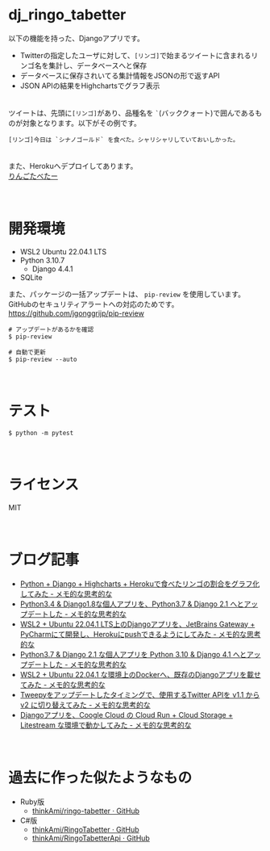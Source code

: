 # dj_ringo_tabetter


以下の機能を持った、Djangoアプリです。

- Twitterの指定したユーザに対して、`[リンゴ]`で始まるツイートに含まれるリンゴ名を集計し、データベースへと保存
- データベースに保存されいてる集計情報をJSONの形で返すAPI
- JSON APIの結果をHighchartsでグラフ表示

　  
ツイートは、先頭に`[リンゴ]`があり、品種名を `` ` ``(バッククォート)で囲んであるものが対象となります。以下がその例です。

```
[リンゴ]今日は `シナノゴールド` を食べた。シャリシャリしていておいしかった。
```

　  
また、Herokuへデプロイしてあります。  
[りんごたべたー](http://ringo-tabetter.herokuapp.com/hc/total)

　
# 開発環境
- WSL2 Ubuntu 22.04.1 LTS
- Python 3.10.7
  - Django 4.4.1
- SQLite

また、パッケージの一括アップデートは、 `pip-review` を使用しています。GitHubのセキュリティアラートへの対応のためです。  
https://github.com/jgonggrijp/pip-review

```
# アップデートがあるかを確認
$ pip-review

# 自動で更新
$ pip-review --auto
```

　  

# テスト

```
$ python -m pytest
```

　  
# ライセンス
MIT

　  
# ブログ記事
- [Python + Django + Highcharts + Herokuで食べたリンゴの割合をグラフ化してみた - メモ的な思考的な](http://thinkami.hatenablog.com/entry/2015/08/26/055717)
- [Python3.4 & Django1.8な個人アプリを、Python3.7 & Django 2.1 へとアップデートした - メモ的な思考的な](https://thinkami.hatenablog.com/entry/2019/02/15/003051)
- [WSL2 + Ubuntu 22.04.1 LTS上のDjangoアプリを、JetBrains Gateway + PyCharmにて開発し、Herokuにpushできるようにしてみた - メモ的な思考的な](https://thinkami.hatenablog.com/entry/2022/09/11/220335)
- [Python3.7 & Django 2.1 な個人アプリを Python 3.10 & Django 4.1 へとアップデートした - メモ的な思考的な](https://thinkami.hatenablog.com/entry/2022/09/14/215942)
- [WSL2 + Ubuntu 22.04.1 な環境上のDockerへ、既存のDjangoアプリを載せてみた - メモ的な思考的な](https://thinkami.hatenablog.com/entry/2022/09/19/205521)
- [Tweepyをアップデートしたタイミングで、使用するTwitter APIを v1.1 から v2 に切り替えてみた - メモ的な思考的な](https://thinkami.hatenablog.com/entry/2022/09/24/121753)
- [Djangoアプリを、Coogle Cloud の Cloud Run + Cloud Storage + Litestream な環境で動かしてみた - メモ的な思考的な](https://thinkami.hatenablog.com/entry/2022/09/25/224406)

　
# 過去に作った似たようなもの

- Ruby版
   - [thinkAmi/ringo-tabetter · GitHub](https://github.com/thinkAmi/ringo-tabetter)
- C#版
   - [thinkAmi/RingoTabetter · GitHub](https://github.com/thinkAmi/RingoTabetter)
   - [thinkAmi/RingoTabetterApi · GitHub](https://github.com/thinkAmi/RingoTabetterApi)
